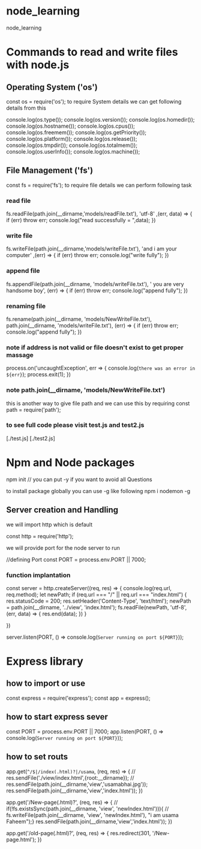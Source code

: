 # node_learning
node_learning


# Commands to read and write files with node.js

## Operating System ('os')
 const os = require('os');  to require System details we can get following details from this 

 console.log(os.type());
 console.log(os.version());
 console.log(os.homedir());
 console.log(os.hostname());
 console.log(os.cpus());
 console.log(os.freemem());
 console.log(os.getPriority());
 console.log(os.platform());
 console.log(os.release());
 console.log(os.tmpdir());
 console.log(os.totalmem());
 console.log(os.userInfo());
 console.log(os.machine());

## File Management ('fs')

const fs = require('fs'); to require file details we can perform following task

### read file
fs.readFile(path.join(__dirname,'models/readFile.txt'), 'utf-8' ,(err, data) => {
    if (err) throw err;
    console.log("read successfully = ",data);
})

### write file
fs.writeFile(path.join(__dirname,'models/writeFile.txt'), 'and i am your computer' ,(err) => {
    if (err) throw err;
    console.log("write fully");
})

### append file
fs.appendFile(path.join(__dirname, 'models/writeFile.txt'), ' you are very handsome boy', (err) => {
    if (err) throw err;
    console.log("append fully");
})

### renaming file 
fs.rename(path.join(__dirname, 'models/NewWriteFile.txt'), path.join(__dirname, 'models/writeFile.txt'), (err) => {
    if (err) throw err;
    console.log("append fully");
})

### note if address is not valid or file doesn't exist to get proper massage

process.on('uncaughtException', err => {
    console.log(`there was an error in ${err}`);
    process.exit(1);
})

### note path.join(__dirname, 'models/NewWriteFile.txt') 
this is another way to give file path and we can use this by requiring 
const path = require('path');

### to see full code please visit test.js and test2.js
[./test.js]
[./test2.js]

# Npm and Node packages


npm init // you can put -y if you want to avoid all Questions

to install package globally you can use -g like following 
npm i nodemon -g 

## Server creation and Handling 
we will import http which is default 

const http = require('http');

we will provide port for the node server to run 

//defining Port
const PORT = process.env.PORT || 7000;

### function implantation

const server = http.createServer((req, res) => {
    console.log(req.url, req.method);
    let newPath;
    if (req.url === "/" || req.url === "index.html") {
        res.statusCode = 200;
        res.setHeader('Content-Type', 'text/html');
        newPath = path.join(__dirname, '../view', 'index.html');
        fs.readFile(newPath, 'utf-8', (err, data) => {
            res.end(data);
        })
    }

})

server.listen(PORT, () => console.log(`Server running on port ${PORT}`));

# Express library
##  how to import or use 
const express = require('express');
const app = express();

## how to start express sever
const PORT = process.env.PORT || 7000;
app.listen(PORT, () => console.log(`Server running on port ${PORT}`));

## how to set routs 

app.get(`^/$|/index(.html)?|/usama`, (req, res) => {
    // res.sendFile('./view/index.html',{root:__dirname});
    // res.sendFile(path.join(__dirname,'view','usamabhai.jpg'));
    res.sendFile(path.join(__dirname,'view','index.html'));
})

app.get('/New-page(.html)?', (req, res) => {
    // if(!fs.existsSync(path.join(__dirname, 'view', 'newIndex.html'))){
    // fs.writeFile(path.join(__dirname, 'view', 'newIndex.html'), "i am usama Faheem");}
    res.sendFile(path.join(__dirname,'view','index.html'));
})


app.get('/old-page(.html)?', (req, res) => {
    res.redirect(301, '/New-page.html');
})





 